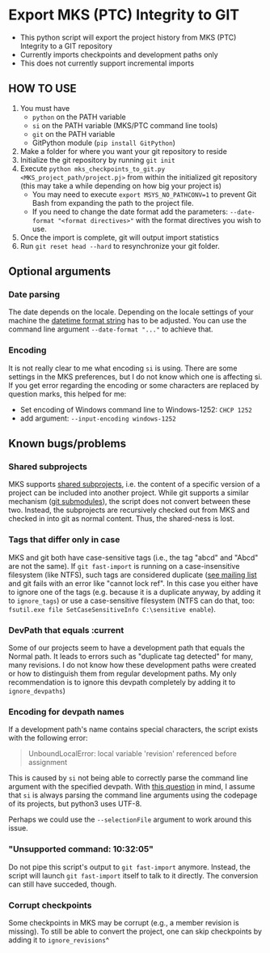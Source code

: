 # Export MKS (PTC) Integrity to GIT
* This python script will export the project history from MKS (PTC) Integrity to a GIT repository
* Currently imports checkpoints and development paths only
* This does not currently support incremental imports

## HOW TO USE
1. You must have
   - `python` on the PATH variable
   - `si` on the PATH variable (MKS/PTC command line tools)
   - `git` on the PATH variable
   - GitPython module (`pip install GitPython`)
2. Make a folder for where you want your git repository to reside
3. Initialize the git repository by running `git init`
4. Execute  ```python mks_checkpoints_to_git.py <MKS_project_path/project.pj>``` from within the initialized git repository (this may take a while depending on how big your project is)
   * You may need to execute `export MSYS_NO_PATHCONV=1` to prevent Git Bash from expanding the path to the project file.
   * If you need to change the date format add the parameters: `--date-format "<format directives>"` with the format directives you wish to use.
5. Once the import is complete, git will output import statistics
6. Run `git reset head --hard` to resynchronize your git folder.


## Optional arguments

### Date parsing

The date depends on the locale. Depending on the locale settings of your machine the [datetime format string](https://www.programiz.com/python-programming/datetime/strftime#format-code) has to be adjusted. You can use the command line argument `--date-format "..."` to achieve that.

### Encoding

It is not really clear to me what encoding `si` is using. There are some settings in the MKS preferences, but I do not know which one is affecting si. If you get error regarding the encoding or some characters are replaced by question marks, this helped for me:

 - Set encoding of Windows command line to Windows-1252: `CHCP 1252`
 - add argument: `--input-encoding windows-1252`


## Known bugs/problems

### Shared subprojects

MKS supports [shared subprojects](http://support.ptc.com/help/integrity_hc/integrity120_hc/en/IntegrityHelp/client_proj_adding_shared_subprojects.mif-1.html), i.e. the content of a specific version of a project can be included into another project. While git supports a similar mechanism ([git submodules](https://git-scm.com/book/de/v1/Git-Tools-Submodule)), the script does not convert between these two. Instead, the subprojects are recursively checked out from MKS and checked in into git as normal content. Thus, the shared-ness is lost.

### Tags that differ only in case

MKS and git both have case-sensitive tags (i.e., the tag "abcd" and "Abcd" are not the same). If `git fast-import` is running on a case-insensitive filesystem (like NTFS), such tags are considered duplicate ([see mailing list](https://marc.info/?l=git&m=155157276401181&w=2) and git fails with an error like "cannot lock ref". In this case you either have to ignore one of the tags (e.g. because it is a duplicate anyway, by adding it to `ignore_tags`) or use a case-sensitive filesystem (NTFS can do that, too: `fsutil.exe file SetCaseSensitiveInfo C:\sensitive enable`).

### DevPath that equals :current

Some of our projects seem to have a development path that equals the Normal path. It leads to errors such as "duplicate tag detected" for many, many revisions. I do not know how these development paths were created or how to distinguish them from regular development paths. My only recommendation is to ignore this devpath completely by adding it to `ignore_devpaths`)

### Encoding for devpath names

If a development path's name contains special characters, the script exists with the following error:

> UnboundLocalError: local variable 'revision' referenced before assignment

This is caused by `si` not being able to correctly parse the command line argument with the specified devpath. With [this question](https://community.ptc.com/t5/Integrity-Windchill-Systems/Are-CLI-commands-taking-into-account-the-code-page-that-is-set/td-p/142055) in mind, I assume that `si` is always parsing the command line arguments using the codepage of its projects, but python3 uses UTF-8.

Perhaps we could use the `--selectionFile` argument to work around this issue.

### "Unsupported command: 10:32:05"

Do not pipe this script's output to `git fast-import` anymore. Instead, the script will launch `git fast-import` itself to talk to it directly. The conversion can still have succeded, though.

### Corrupt checkpoints

Some checkpoints in MKS may be corrupt (e.g., a member revision is missing). To still be able to convert the project, one can skip checkpoints by adding it to `ignore_revisions`^
